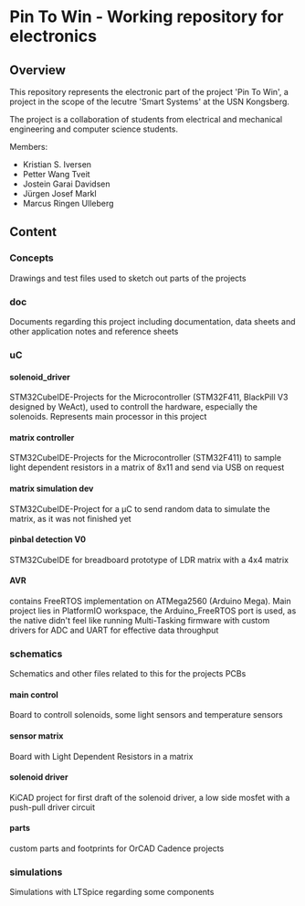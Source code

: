 # Pin To Win - Working repository for electronics

## Overview

This repository represents the electronic part of the project 'Pin To Win', a project in the scope of the lecutre 'Smart Systems' at the USN Kongsberg. 

The project is a collaboration of students from electrical and mechanical engineering and computer science students. 

Members: 
* Kristian S. Iversen
* Petter Wang Tveit
* Jostein Garai Davidsen
* Jürgen Josef Markl
* Marcus Ringen Ulleberg


## Content

### Concepts

Drawings and test files used to sketch out parts of the projects

### doc

Documents regarding this project including documentation, data sheets and other application notes and reference sheets


### uC

#### solenoid_driver
STM32CubeIDE-Projects for the Microcontroller (STM32F411,  BlackPill V3 designed by WeAct), used to controll the hardware, especially the solenoids. Represents main processor in this project

#### matrix controller
STM32CubeIDE-Projects for the Microcontroller (STM32F411) to sample light dependent resistors in a matrix of 8x11 and send via USB on request

#### matrix simulation dev
STM32CubeIDE-Project for a µC to send random data to simulate the matrix, as it was not finished yet

#### pinbal detection V0
STM32CubeIDE for breadboard prototype of LDR matrix with a 4x4 matrix

#### AVR
contains FreeRTOS implementation on ATMega2560 (Arduino Mega). Main project lies in PlatformIO workspace, the Arduino_FreeRTOS port is used, as the native didn't feel like running
Multi-Tasking firmware with custom drivers for ADC and UART for effective data throughput

### schematics

Schematics and other files related to this for the projects PCBs
#### main control
Board to controll solenoids, some light sensors and temperature sensors

#### sensor matrix
Board with Light Dependent Resistors in a matrix

#### solenoid driver
KiCAD project for first draft of the solenoid driver, a low side mosfet with a push-pull driver circuit

#### parts
custom parts and footprints for OrCAD Cadence projects

### simulations

Simulations with LTSpice regarding some components





